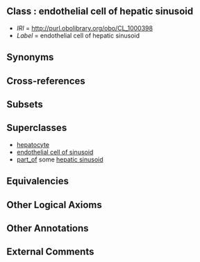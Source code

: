
## Class : endothelial cell of hepatic sinusoid

 * *IRI* = http://purl.obolibrary.org/obo/CL_1000398
 * *Label* = endothelial cell of hepatic sinusoid

## Synonyms


## Cross-references


## Subsets


## Superclasses

 * [hepatocyte](../../CL/82/CL_0000182.md)
 * [endothelial cell of sinusoid](../../CL/62/CL_0002262.md)
 * [part_of](../../BFO/50/BFO_0000050.md) some [hepatic sinusoid](../../UBERON/81/UBERON_0001281.md)

## Equivalencies


## Other Logical Axioms


## Other Annotations


## External Comments

